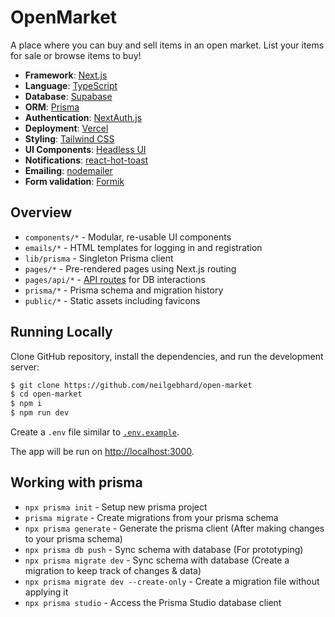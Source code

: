 # OpenMarket

A place where you can buy and sell items in an open market. List your items for sale or browse items to buy!

- **Framework**: [Next.js](https://nextjs.org/)
- **Language**: [TypeScript](https://www.typescriptlang.org/)
- **Database**: [Supabase](https://supabase.com/)
- **ORM**: [Prisma](https://prisma.io/)
- **Authentication**: [NextAuth.js](https://next-auth.js.org/)
- **Deployment**: [Vercel](https://vercel.com)
- **Styling**: [Tailwind CSS](https://tailwindcss.com/)
- **UI Components**: [Headless UI](https://headlessui.dev/)
- **Notifications**: [react-hot-toast](https://react-hot-toast.com/)
- **Emailing**: [nodemailer](https://nodemailer.com/about/)
- **Form validation**: [Formik](https://formik.org/)

## Overview

- `components/*` - Modular, re-usable UI components
- `emails/*` - HTML templates for logging in and registration
- `lib/prisma` - Singleton Prisma client
- `pages/*` - Pre-rendered pages using Next.js routing
- `pages/api/*` - [API routes](https://nextjs.org/docs/api-routes/introduction) for DB interactions
- `prisma/*` - Prisma schema and migration history
- `public/*` - Static assets including favicons

## Running Locally

Clone GitHub repository, install the dependencies, and run the development server:

```bash
$ git clone https://github.com/neilgebhard/open-market
$ cd open-market
$ npm i
$ npm run dev
```

Create a `.env` file similar to [`.env.example`](https://github.com/neilgebhard/open-market/blob/main/.env.example).

The app will be run on [http://localhost:3000](http://localhost:3000).

## Working with prisma

- `npx prisma init` - Setup new prisma project
- `prisma migrate` - Create migrations from your prisma schema
- `npx prisma generate` - Generate the prisma client (After making changes to your prisma schema)
- `npx prisma db push` - Sync schema with database (For prototyping)
- `npx prisma migrate dev` - Sync schema with database (Create a migration to keep track of changes & data)
- `npx prisma migrate dev --create-only` - Create a migration file without applying it
- `npx prisma studio` - Access the Prisma Studio database client
